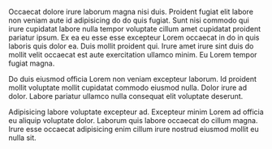 Occaecat dolore irure laborum magna nisi duis. Proident fugiat elit labore non veniam aute id adipisicing do do quis fugiat. Sunt nisi commodo qui irure cupidatat labore nulla tempor voluptate cillum amet cupidatat proident pariatur ipsum. Ex ea eu esse esse excepteur Lorem occaecat in do in quis laboris quis dolor ea. Duis mollit proident qui. Irure amet irure sint duis do mollit velit occaecat est aute exercitation ullamco minim. Eu Lorem tempor fugiat magna.

Do duis eiusmod officia Lorem non veniam excepteur laborum. Id proident mollit voluptate mollit cupidatat commodo eiusmod nulla. Dolor irure ad dolor. Labore pariatur ullamco nulla consequat elit voluptate deserunt.

Adipisicing labore voluptate excepteur ad. Excepteur minim Lorem ad officia eu aliquip voluptate dolor. Laborum quis labore occaecat do cillum magna. Irure esse occaecat adipisicing enim cillum irure nostrud eiusmod mollit eu nulla sit.
